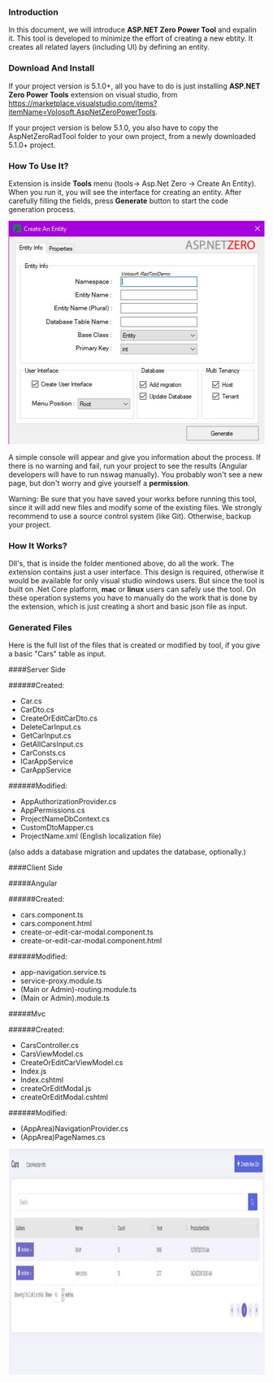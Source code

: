 ### Introduction

 In this document, we will introduce **ASP.NET Zero Power Tool** and expalin it. This tool is developed to minimize the effort of creating a new ebtity. It creates all related layers (including UI) by defining an entity.

### Download And Install

 If your project version is 5.1.0+, all you have to do is just installing **ASP.NET Zero Power Tools** extension on visual studio, from https://marketplace.visualstudio.com/items?itemName=Volosoft.AspNetZeroPowerTools.

 If your project version is below 5.1.0, you also have to copy the AspNetZeroRadTool folder to your own project, from a newly downloaded 5.1.0+ project.
 
### How To Use It?
 
 Extension is inside **Tools** menu (tools-> Asp.Net Zero -> Create An Entity). When you run it, you will see the interface for creating an entity. After carefully filling the fields, press **Generate** button to start the code generation process. 
 
 <img src="images/RadToolUI.jpg" alt="Extension UI" class="img-thumbnail" width="507" height="440" />
 
 A simple console will appear and give you information about the process. If there is no warning and fail, run your project to see the results (Angular developers will have to run nswag manually). You probably won't see a new page, but don't worry and give yourself a **permission**.
 
 Warning: Be sure that you have saved your works before running this tool, since it will add new files and modify some of the existing files. We strongly recommend to use a source control system (like Git). Otherwise, backup your project.
 
###  How It Works?
 
 Dll's, that is inside the folder mentioned above, do all the work. The extension contains just a user interface. This design is required, otherwise it would be available for only visual studio windows users. But since the tool is built on .Net Core platform, **mac** or **linux** users can safely use the tool. On these operation systems you have to manually do the work that is done by the extension, which is just creating a short and basic json file as input.
 
### Generated Files
	
 Here is the full list of the files that is created or modified by tool, if you give a basic "Cars" table as input.

####Server Side

######Created:

 -   Car.cs
 -   CarDto.cs
 -   CreateOrEditCarDto.cs
 -   DeleteCarInput.cs
 -   GetCarInput.cs
 -   GetAllCarsInput.cs
 -   CarConsts.cs
 -   ICarAppService
 -   CarAppService
 
######Modified:

 -   AppAuthorizationProvider.cs
 -   AppPermissions.cs
 -   ProjectNameDbContext.cs
 -   CustomDtoMapper.cs
 -   ProjectName.xml (English localization file)
 
 (also adds a database migration and updates the database, optionally.)

####Client Side

#####Angular

######Created:

 -   cars.component.ts
 -   cars.component.html
 -   create-or-edit-car-modal.component.ts
 -   create-or-edit-car-modal.component.html

######Modified:

 -   app-navigation.service.ts
 -   service-proxy.module.ts
 -   (Main or Admin)-routing.module.ts
 -   (Main or Admin).module.ts

#####Mvc

######Created:

 -   CarsController.cs
 -   CarsViewModel.cs
 -   CreateOrEditCarViewModel.cs
 -   Index.js
 -   Index.cshtml
 -   createOrEditModal.js
 -   createOrEditModal.cshtml

######Modified:

 -   (AppArea)NavigationProvider.cs
 -   (AppArea)PageNames.cs
 
 
 <img src="images/RadToolCarsTable.jpg" alt="Generated User Interface" class="img-thumbnail" width="1371" height="445" />